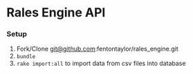 # Rales Engine API

### Setup
1) Fork/Clone git@github.com:fentontaylor/rales_engine.git
2) `bundle`
3) `rake import:all` to import data from csv files into database
